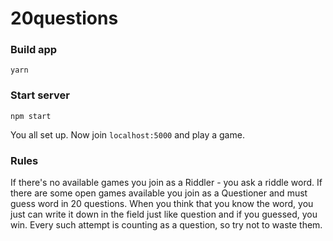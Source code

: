 # 20questions

### Build app
```
yarn
```

### Start server
```
npm start
```

You all set up. Now join `localhost:5000` and play a game.

### Rules
If there's no available games you join as a Riddler - you ask a riddle word. If there are some open games available you join as a Questioner and must guess word in 20 questions. When you think that you know the word, you just can write it down in the field just like question and if you guessed, you win. Every such attempt is counting as a question, so try not to waste them.
